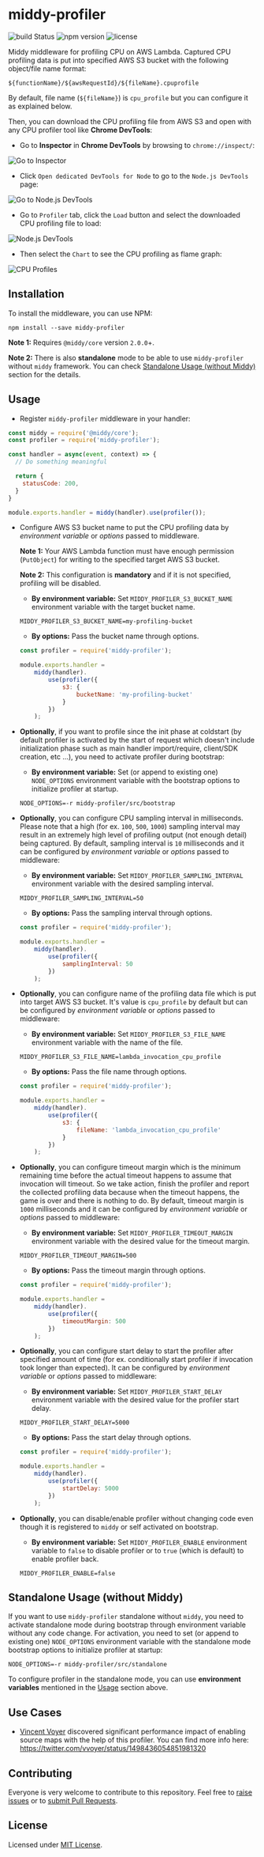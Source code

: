 # middy-profiler

![build Status](https://github.com/serkan-ozal/middy-profiler/actions/workflows/build.yml/badge.svg)
![npm version](https://badge.fury.io/js/middy-profiler.svg)
![license](https://img.shields.io/badge/license-MIT-blue)

Middy middleware for profiling CPU on AWS Lambda.
Captured CPU profiling data is put into specified AWS S3 bucket with the following object/file name format:
```
${functionName}/${awsRequestId}/${fileName}.cpuprofile
```
By default, file name (`${fileName}`) is `cpu_profile` but you can configure it as explained below.

Then, you can download the CPU profiling file from AWS S3 and open with any CPU profiler tool like **Chrome DevTools**:

- Go to **Inspector** in **Chrome DevTools** by browsing to `chrome://inspect/`:

![Go to Inspector](./assets/01-go-to-inspector.png)

- Click `Open dedicated DevTools for Node` to go to the `Node.js DevTools` page:

![Go to Node.js DevTools](./assets/02-go-to-node-devtools.png)

- Go to `Profiler` tab, click the `Load` button and select the downloaded CPU profiling file to load:

![Node.js DevTools](./assets/03-node-devtools.png)

- Then select the `Chart` to see the CPU profiling as flame graph:

![CPU Profiles](./assets/04-cpu-profiles.png)
 
## Installation

To install the middleware, you can use NPM:

```
npm install --save middy-profiler
```

**Note 1:** Requires `@middy/core` version `2.0.0`+. 

**Note 2:** There is also **standalone** mode to be able to use `middy-profiler` without `middy` framework. You can check [Standalone Usage (without Middy)](#standalone-usage-without-middy) section for the details.


## Usage

* Register `middy-profiler` middleware in your handler:
```javascript
const middy = require('@middy/core');
const profiler = require('middy-profiler');

const handler = async(event, context) => {
  // Do something meaningful

  return {
    statusCode: 200,
  }
}

module.exports.handler = middy(handler).use(profiler());
```

* Configure AWS S3 bucket name to put the CPU profiling data 
by *environment variable* or *options* passed to middleware. 

  **Note 1:** Your AWS Lambda function must have enough permission (`PutObject`) for writing to the specified target AWS S3 bucket. 

  **Note 2:** This configuration is **mandatory** and if it is not specified, profiling will be disabled.

  - **By environment variable:**
  Set `MIDDY_PROFILER_S3_BUCKET_NAME` environment variable with the target bucket name.
  ```
  MIDDY_PROFILER_S3_BUCKET_NAME=my-profiling-bucket
  ```  

  - **By options:**
  Pass the bucket name through options.
  ```javascript
  const profiler = require('middy-profiler');

  module.exports.handler = 
      middy(handler).
          use(profiler({
              s3: { 
                  bucketName: 'my-profiling-bucket'
              }
          })
      );
  ```
  
* **Optionally**, if you want to profile since the init phase at coldstart (by default profiler is activated by the start of request which doesn't include initialization phase such as main handler import/require, client/SDK creation, etc ...), you need to activate profiler during bootstrap:

  - **By environment variable:**
  Set (or append to existing one) `NODE_OPTIONS` environment variable with the bootstrap options to initialize profiler at startup.
  ```
  NODE_OPTIONS=-r middy-profiler/src/bootstrap
  ```  

* **Optionally**, you can configure CPU sampling interval in milliseconds. 
Please note that a high (for ex. `100`, `500`, `1000`) sampling interval may result in an extremely high level of profiling output (not enough detail) being captured.
By default, sampling interval is `10` milliseconds and 
it can be configured by *environment variable* or *options* passed to middleware:

  - **By environment variable:**
  Set `MIDDY_PROFILER_SAMPLING_INTERVAL` environment variable with the desired sampling interval.
  ```
  MIDDY_PROFILER_SAMPLING_INTERVAL=50
  ```  

  - **By options:**
  Pass the sampling interval through options.
  ```javascript
  const profiler = require('middy-profiler');

  module.exports.handler = 
      middy(handler).
          use(profiler({
              samplingInterval: 50
          })
      );
  ```
  
* **Optionally**, you can configure name of the profiling data file which is put into target AWS S3 bucket.
It's value is `cpu_profile` by default but can be configured by *environment variable* or *options* passed to middleware:

  - **By environment variable:**
  Set `MIDDY_PROFILER_S3_FILE_NAME` environment variable with the name of the file.
  ```
  MIDDY_PROFILER_S3_FILE_NAME=lambda_invocation_cpu_profile
  ```  

  - **By options:**
  Pass the file name through options.
  ```javascript
  const profiler = require('middy-profiler');

  module.exports.handler = 
      middy(handler).
          use(profiler({
              s3: { 
                  fileName: 'lambda_invocation_cpu_profile'
              }
          })
      );
  ```
  
* **Optionally**, you can configure timeout margin which is the minimum remaining time 
before the actual timeout happens to assume that invocation will timeout. 
So we take action, finish the profiler and report the collected profiling data because when the timeout happens, 
the game is over and there is nothing to do.
By default, timeout margin is `1000` milliseconds and 
it can be configured by *environment variable* or *options* passed to middleware:

  - **By environment variable:**
  Set `MIDDY_PROFILER_TIMEOUT_MARGIN` environment variable with the desired value for the timeout margin.
  ```
  MIDDY_PROFILER_TIMEOUT_MARGIN=500
  ```  

  - **By options:**
  Pass the timeout margin through options.
  ```javascript
  const profiler = require('middy-profiler');

  module.exports.handler = 
      middy(handler).
          use(profiler({
              timeoutMargin: 500
          })
      );
  ```

* **Optionally**, you can configure start delay to start the profiler after specified amount of time 
(for ex. conditionally start profiler if invocation took longer than expected).
It can be configured by *environment variable* or *options* passed to middleware:

  - **By environment variable:**
  Set `MIDDY_PROFILER_START_DELAY` environment variable with the desired value for the profiler start delay.
  ```
  MIDDY_PROFILER_START_DELAY=5000
  ```  

  - **By options:**
  Pass the start delay through options.
  ```javascript
  const profiler = require('middy-profiler');

  module.exports.handler = 
      middy(handler).
          use(profiler({
              startDelay: 5000
          })
      );
  ```
  
* **Optionally**, you can disable/enable profiler without changing code even though it is registered to `middy` or self activated on bootstrap.

  - **By environment variable:**
  Set `MIDDY_PROFILER_ENABLE` environment variable to `false` to disable profiler or to `true` (which is default) to enable profiler back.
  ```
  MIDDY_PROFILER_ENABLE=false
  ```  

## Standalone Usage (without Middy)

If you want to use `middy-profiler` standalone without `middy`, you need to activate standalone mode during bootstrap through environment variable without any code change. For activation, you need to set (or append to existing one) `NODE_OPTIONS` environment variable with the standalone mode bootstrap options to initialize profiler at startup:
  ```
  NODE_OPTIONS=-r middy-profiler/src/standalone
  ```  
  
To configure profiler in the standalone mode, you can use **environment variables** mentioned in the [Usage](#usage) section above.  

## Use Cases

- [Vincent Voyer](https://twitter.com/vvoyer) discovered significant performance impact of enabling source maps with the help of this profiler. You can find more info here: https://twitter.com/vvoyer/status/1498436054851981320


## Contributing

Everyone is very welcome to contribute to this repository. 
Feel free to [raise issues](https://github.com/serkan-ozal/middy-profiler/issues) 
or to [submit Pull Requests](https://github.com/serkan-ozal/middy-profiler/pulls).


## License

Licensed under [MIT License](LICENSE).
